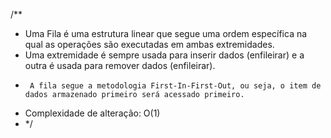 /**
 * Uma Fila é uma estrutura linear que segue uma ordem específica na qual as operações são executadas em ambas extremidades. 
 * Uma extremidade é sempre usada para inserir dados (enfileirar) e a outra é usada para remover dados (enfileirar). 
 *      A fila segue a metodologia First-In-First-Out, ou seja, o item de dados armazenado primeiro será acessado primeiro.
 * Complexidade de alteração: O(1)
 * */